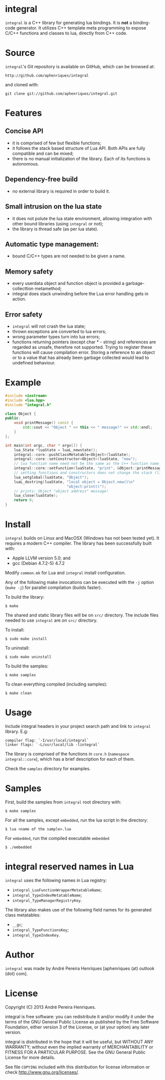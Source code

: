 # integral

`integral` is a C++ library for generating lua bindings. It is **not** a binding-code generator. It utilizes C++ template meta programming to expose C/C++ functions and classes to lua, directly from C++ code.


# Source

`integral`'s Git repository is available on GitHub, which can be browsed at:

    http://github.com/aphenriques/integral

and cloned with:

    git clone git://github.com/aphenriques/integral.git


# Features

## Concise API

* it is comprised of few but flexible functions;
* it follows the stack based structure of Lua API. Both APIs are fully compatible and can be mixed;
* there is no manual initialization of the library. Each of its functions is autonomous.

## Dependency-free build

* no external library is required in order to build it.

## Small intrusion on the lua state

* it does not polute the lua state environment, allowing integration with other bound libraries (using `integral` or not);
* the library is thread safe (as per lua state).

## Automatic type management:

* bound C/C++ types are not needed to be given a name.

## Memory safety

* every userdata object and function object is provided a garbage-collecttion metamethod;
* integral does stack unwinding before the Lua error handling gets in action.

## Error safety

* `integral` will not crash the lua state;
* thrown exceptions are converted to lua errors;
* wrong parameter types turn into lua errors;
* functions returning pointers (except char * - string) and references are regarded as unsafe, therefore not supported. Trying to register these functions will cause compilation error. Storing a reference to an object or to a value that has already been garbage collected would lead to undefined behaviour.


# Example

```cpp
#include <iostream>
#include <lua.hpp>
#include "integral.h"

class Object {
public:
    void printMessage() const {
        std::cout << "Object " << this << " message!" << std::endl;
    }
};

int main(int argc, char * argv[]) {
    lua_State *luaState = luaL_newstate();
    integral::core::pushClassMetatable<Object>(luaState);
    integral::core::setConstructor<Object>(luaState, "new");
    // lua function name need not be the same as the C++ function name
    integral::core::setFunction(luaState, "print", &Object::printMessage);
    // setting functions and constructors does not change the stack (like Lua API)
    lua_setglobal(luaState, "Object");
    luaL_dostring(luaState, "local object = Object.new()\n"
                            "object:print()");
    // prints: Object "object address" message!
    lua_close(luaState);
    return 0;
}
```


# Install

`integral` builds on Linux and MacOSX (Windows has not been tested yet). It requires a modern C++ compiler. The library has been successfully built with:

* Apple LLVM version 5.0; and
* gcc (Debian 4.7.2-5) 4.7.2

Modify `common.mk` for Lua and `integral` install configuration.

Any of the following make invocations can be executed with the `-j` option (`make -j`) for parallel compilation (builds faster).

To build the library:

    $ make

The shared and static library files will be on `src/` directory. The include files needed to use `integral` are on `src/` directory.

To install:

    $ sudo make install

To uninstall:

    $ sudo make uninstall

To build the samples:

    $ make samples

To clean everything compiled (including samples):

    $ make clean


# Usage

Include integral headers in your project search path and link to `integral` library. E.g:

    compiler flag: `-I/usr/local/integral`
    linker flags: `-L/usr/local/lib -lintegral`

The library is comprised of the functions in `core.h` (`namespace integral::core`), which has a brief description for each of them.

Check the `samples` directory for examples.


# Samples

First, build the samples from `integral` root directory with:

    $ make samples

For all the samples, except `embedded`, run the lua script in the directory:

    $ lua <name of the sample>.lua

For `embedded`, run the compiled executable `embedded`

    $ ./embedded


# integral reserved names in Lua

`integral` uses the following names in Lua registry:

* `integral_LuaFunctionWrapperMetatableName`;
* `integral_TypeIndexMetatableName`;
* `integral_TypeManagerRegistryKey`.

The library also makes use of the following field names for its generated class metatables:

* `__gc`;
* `integral_TypeFunctionsKey`;
* `integral_TypeIndexKey`.


# Author

`integral` was made by André Pereira Henriques [aphenriques (at) outlook (dot) com].


# License

Copyright (C) 2013  André Pereira Henriques.

integral is free software: you can redistribute it and/or modify it under the terms of the GNU General Public License as published by the Free Software Foundation, either version 3 of the License, or (at your option) any later version.

integral is distributed in the hope that it will be useful, but WITHOUT ANY WARRANTY; without even the implied warranty of MERCHANTABILITY or FITNESS FOR A PARTICULAR PURPOSE. See the GNU General Public License for more details.

See file `COPYING` included with this distribution for license information or check <http://www.gnu.org/licenses/>.
